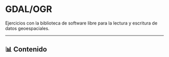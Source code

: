 # GDAL/OGR

Ejercicios con la biblioteca de software libre para la lectura y escritura de datos geoespaciales.

---

## 📊 Contenido


